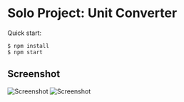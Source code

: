 # Solo Project: Unit Converter

Quick start:

```
$ npm install
$ npm start
````

## Screenshot
![Screenshot]( /Solo%20Projects/4.%20Unit%20Converter/screenshot.jpg "Screenshot")
![Screenshot]( /Solo%20Projects/4.%20Unit%20Converter/screenshot2.jpg "Screenshot")

